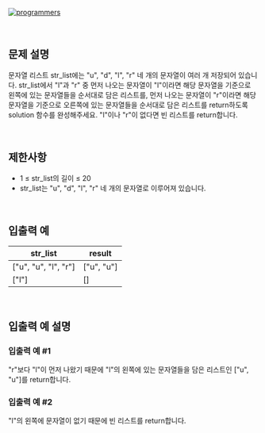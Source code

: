 [![programmers](https://user-images.githubusercontent.com/69426184/209522553-bab40080-50ba-4743-86a3-f6198bff3974.png)](https://school.programmers.co.kr/learn/courses/30/lessons/181890)

<br/>

## 문제 설명

문자열 리스트 str_list에는 "u", "d", "l", "r" 네 개의 문자열이 여러 개 저장되어 있습니다. str_list에서 "l"과 "r" 중 먼저 나오는 문자열이 "l"이라면 해당 문자열을 기준으로 왼쪽에 있는 문자열들을 순서대로 담은 리스트를, 먼저 나오는 문자열이 "r"이라면 해당 문자열을 기준으로 오른쪽에 있는 문자열들을 순서대로 담은 리스트를 return하도록 solution 함수를 완성해주세요. "l"이나 "r"이 없다면 빈 리스트를 return합니다.

<br/>

## 제한사항

-   1 ≤ str_list의 길이 ≤ 20
-   str_list는 "u", "d", "l", "r" 네 개의 문자열로 이루어져 있습니다.

<br/>

## 입출력 예

| str_list             | result     |
| -------------------- | ---------- |
| ["u", "u", "l", "r"] | ["u", "u"] |
| ["l"]                | []         |

<br/>

## 입출력 예 설명

### 입출력 예 #1

"r"보다 "l"이 먼저 나왔기 때문에 "l"의 왼쪽에 있는 문자열들을 담은 리스트인 ["u", "u"]를 return합니다.

### 입출력 예 #2

"l"의 왼쪽에 문자열이 없기 때문에 빈 리스트를 return합니다.

